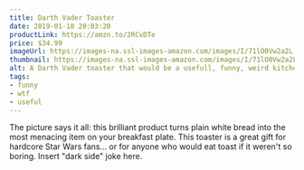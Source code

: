 ```yaml
---
title: Darth Vader Toaster
date: 2019-01-10 20:03:20
productLink: https://amzn.to/2RCvDTe
price: $34.99
imageUrl: https://images-na.ssl-images-amazon.com/images/I/71lO0Vw2a2L._SX679_.jpg
thumbnail: https://images-na.ssl-images-amazon.com/images/I/71lO0Vw2a2L._SR600,315_.jpg
alt: A Darth Vader toaster that would be a usefull, funny, weird kitchen gift
tags:
- funny
- wtf
- useful
---
```


The picture says it all: this brilliant product turns plain white bread into the most menacing item on your breakfast plate. This toaster is a great gift for hardcore Star Wars fans... or for anyone who would eat toast if it weren't so boring. Insert "dark side" joke here.